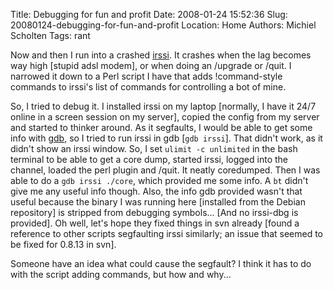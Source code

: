 Title: Debugging for fun and profit
Date: 2008-01-24 15:52:36
Slug: 20080124-debugging-for-fun-and-profit
Location: Home
Authors: Michiel Scholten
Tags: rant

<p>Now and then I run into a crashed <a href="http://irssi.org/">irssi</a>. It crashes when the lag becomes way high [stupid adsl modem], or when doing an /upgrade or /quit. I narrowed it down to a Perl script I have that adds !command-style commands to irssi's list of commands for controlling a bot of mine.</p>

<p>So, I tried to debug it. I installed irssi on my laptop [normally, I have it 24/7 online in a screen session on my server], copied the config from my server and started to thinker around. As it segfaults, I would be able to get some info with <a href="http://sourceware.org/gdb/" title="GDB: The GNU Project Debugger">gdb</a>, so I tried to run irssi in gdb [<code>gdb irssi</code>]. That didn't work, as it didn't show an irssi window. So, I set <code>ulimit -c unlimited</code> in the bash terminal to be able to get a core dump, started irssi, logged into the channel, loaded the perl plugin and /quit. It neatly coredumped. Then I was able to do a <code>gdb irssi ./core</code>, which provided me some info. A <code>bt</code> didn't give me any useful info though. Also, the info gdb provided wasn't that useful because the binary I was running here [installed from the Debian repository] is stripped from debugging symbols... [And no irssi-dbg is provided]. Oh well, let's hope they fixed things in svn already [found a reference to other scripts segfaulting irssi similarly; an issue that seemed to be fixed for 0.8.13 in svn].</p>

<p>Someone have an idea what could cause the segfault? I think it has to do with the script adding commands, but how and why...</p>